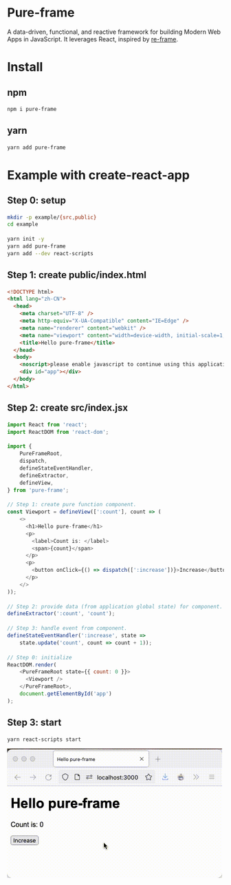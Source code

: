 Pure-frame
====

A data-driven, functional, and reactive framework for building Modern Web Apps in JavaScript. It leverages React, inspired by [re-frame](https://day8.github.io/re-frame/re-frame/).

# Install 

## npm

```sh
npm i pure-frame
```

## yarn

```sh
yarn add pure-frame
```

# Example with create-react-app

## Step 0: setup

```sh
mkdir -p example/{src,public}
cd example

yarn init -y
yarn add pure-frame
yarn add --dev react-scripts
```

## Step 1: create public/index.html

```html
<!DOCTYPE html>
<html lang="zh-CN">
  <head>
    <meta charset="UTF-8" />
    <meta http-equiv="X-UA-Compatible" content="IE=Edge" />
    <meta name="renderer" content="webkit" />
    <meta name="viewport" content="width=device-width, initial-scale=1, maximum-scale=1, user-scalable=no" />
    <title>Hello pure-frame</title>
  </head>
  <body>
    <noscript>please enable javascript to continue using this application.</noscript>
    <div id="app"></div>
  </body>
</html>
```

## Step 2: create src/index.jsx

```js
import React from 'react';
import ReactDOM from 'react-dom';

import {
    PureFrameRoot,
    dispatch,
    defineStateEventHandler,
    defineExtractor,
    defineView,
} from 'pure-frame';

// Step 1: create pure function component.
const Viewport = defineView([':count'], count => (
    <>
      <h1>Hello pure-frame</h1>
      <p>
        <label>Count is: </label>
        <span>{count}</span>
      </p>
      <p>
        <button onClick={() => dispatch([':increase'])}>Increase</button>
      </p>
    </>
));

// Step 2: provide data (from application global state) for component.
defineExtractor(':count', 'count');

// Step 3: handle event from component.
defineStateEventHandler(':increase', state =>
    state.update('count', count => count + 1));

// Step 0: initialize
ReactDOM.render(
    <PureFrameRoot state={{ count: 0 }}>
      <Viewport />
    </PureFrameRoot>,
    document.getElementById('app')
);
```

## Step 3: start

```sh
yarn react-scripts start
```

![exapmle.png](https://raw.githubusercontent.com/redraiment/pure-frame/master/example.gif)
